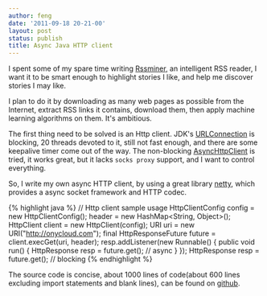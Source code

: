 ```yaml
---
author: feng
date: '2011-09-18 20-21-00'
layout: post
status: publish
title: Async Java HTTP client
---
```


I spent some of my spare time writing [Rssminer](http://rssminer.net),
an intelligent RSS reader, I want it to be smart enough to highlight
stories I like, and help me discover stories I may like.

I plan to do it by downloading as many web pages
as possible from the Internet, extract RSS links it contains, download
them, then apply machine learning algorithms on them. It's ambitious.

The first thing need to be solved is an Http client. JDK's
[URLConnection](http://download.oracle.com/javase/1.4.2/docs/api/java/net/URLConnection.html)
is blocking, 20 threads devoted to it, still not fast enough, and
there are some keepalive timer come out of the way. The non-blocking
[AsyncHttpClient](https://github.com/sonatype/async-http-client) is
tried, it works great, but it lacks `socks proxy` support, and I want
to control everything.

So, I write my own async HTTP client, by using a great library
[netty](http://www.jboss.org/netty), which provides a async socket
framework and HTTP codec.

{% highlight java %}
   // Http client sample usage
   HttpClientConfig config = new HttpClientConfig();
   header = new HashMap<String, Object>();
   HttpClient client = new HttpClient(config);
   URI uri = new URI("http://onycloud.com");
   final HttpResponseFuture future = client.execGet(uri, header);
   resp.addListener(new Runnable() {
       public void run() {
           HttpResponse resp = future.get(); // async
       }
   });
   HttpResponse resp = future.get(); // blocking
{% endhighlight %}

The source code is concise, about 1000 lines of code(about 600 lines
excluding import statements and blank lines), can be found on
[github](https://github.com/shenfeng/async-http-client).

